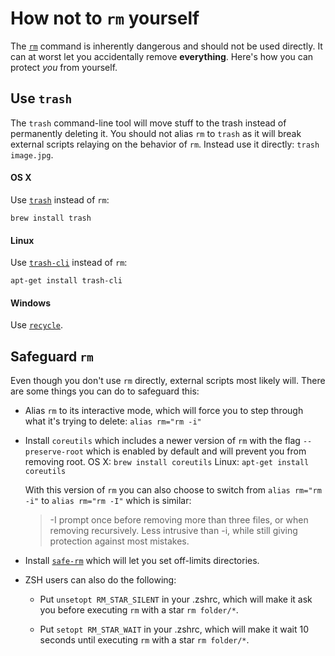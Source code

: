 # How not to `rm` yourself

The [`rm`](http://en.wikipedia.org/wiki/Rm_\(Unix\)) command is inherently dangerous and should not be used directly. It can at worst let you accidentally remove **everything**. Here's how you can protect *you* from yourself.

## Use `trash`

The `trash` command-line tool will move stuff to the trash instead of permanently deleting it. You should not alias `rm` to `trash` as it will break external scripts relaying on the behavior of `rm`. Instead use it directly: `trash image.jpg`.

#### OS X

Use [`trash`](http://hasseg.org/trash/) instead of `rm`:

```
brew install trash
```

#### Linux

Use [`trash-cli`](https://github.com/andreafrancia/trash-cli) instead of `rm`:

```
apt-get install trash-cli
```

#### Windows

Use [`recycle`](http://techie-buzz.com/softwares/recycle-files-from-windows-command-prompt.html).


## Safeguard `rm`

Even though you don't use `rm` directly, external scripts most likely will. There are some things you can do to safeguard this:

- Alias `rm` to its interactive mode, which will force you to step through what it's trying to delete: `alias rm="rm -i"`

- Install `coreutils` which includes a newer version of `rm` with the flag `--preserve-root` which is enabled by default and will prevent you from removing root.
	OS X: `brew install coreutils`
	Linux: `apt-get install coreutils`

	With this version of `rm` you can also choose to switch from `alias rm="rm -i"` to `alias rm="rm -I"` which is similar:

	> -I   prompt once before removing more than three files, or when removing recursively. Less intrusive than -i, while still giving protection against most mistakes.

- Install [`safe-rm`](http://www.safe-rm.org.nz) which will let you set off-limits directories.

- ZSH users can also do the following:
	- Put `unsetopt RM_STAR_SILENT` in your .zshrc, which will make it ask you before executing `rm` with a star `rm folder/*`.

	- Put `setopt RM_STAR_WAIT` in your .zshrc, which will make it wait 10 seconds until executing `rm` with a star `rm folder/*`.
